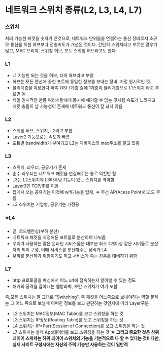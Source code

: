 # 네트워크 스위치 종류(L2, L3, L4, L7)

### 스위치

처리 가능한 패킷을 숫자가 큰것으로, 네트워크 단위들을 연결하는 통신 장비로서 소규모 통신을 위한 허브보다 전송속도가 개선된 것이다. 간단히 스위치라고 부르는 경우가 많고, MAC 브리지, 스위칭 허브, 포트 스위칭 허브라고도 한다.

### L1

- L1 기능만 되는 것을 허브, 더미 허브라고 부름
- 허브는 모든 랜선에 꽂힌 포트에 동일한 정보를 보내는 장비. 가장 원시적인 것.
- 물리계층을 이용한다 하여 OSI 7계층 중에 1계층이 물리계층으로 L1스위치 라고 부르면 됨
- 제일 원시적인 만큼 여러사람에게 동시에 얘기할 수 없는 것처럼 속도가 느려지고 패킷 충돌이 날 가능성이 존재해 네트워크 통신이 잘 되지 않음

### L2

- 스위칭 허브, 스위치, L2라고 부름
- Layer2 기능으로는 속도가 빠름
- 포트별 bandwidth가 부여되고 L2는 디바이스의 mac주소를 알고 있음

### L3

- 스위치, 라우터, 공유기가 존재
- 순수 라우터는 네트워크 패킷을 연결해주는 통로 역할만 함
- L3는 L2스위치에 L3라우팅 기능이 있는 스위치를 의미함
- Layer3인 TCP/IP를 이용
- 집에서 쓰는 공유기는 이것에 wifi기능을 탑재,  ⇒ 무선 AP(Acess Point)라고도 무름
- L3 스위치는 기업형, 공유기는 가정용

### ⭐L4

- 곧, 로드밸런싱(부하 분산)
- 네트워크 패킷을 지정해둔 포트들로 분산하여 나눠줌
- 우리가 사용하는 많은 온라인 서비스들은 대부분 최소 2개이상 같은 서버들로 분산처리 되어 구성, 이때 서비스를 분산해주는 장비가 L4
- 부하를 분산하기 위함이기도 하고 서비스가 죽는 경우를 대비하기 위함

### L7

- http 프로토콜을 파싱해서 어느 url에 접속하는지 알아낼 수 있는 정도
- 해커의 공격을 잡아내는 웹방화벽, 보안 스위치가 여기 포함

즉,모든 스위치는 말 그대로 "Switching", 즉 패킷을 어느쪽으로 보내야하는 역할
문제는 그 어느 쪽으로 보낼때 어떠한 정보를 보고 판단하는 것인지에 따라  Layer구분

- L2 스위치는 MAC정보(MAC Table)를 보고 스위칭을 하는 것
- L3 스위치는 IP정보(Routing Table)를 보고 스위칭을 하는 것
- L4 스위치는 IP*Port(Session of Connection)를 보고 스위칭을 하는 것
- L7 스위치는 실제 App데이터를 보고 스위칭을 하는 것
**★ 그리고 중요한 것은 상위 레이어 스위치는 하위 레이어 스위치의 기능을 기본적으로 다 할 수 있다는 것!! 다만, 실제 사이트 구성시에는 자신의 주력 기능만 사용하는 것이 일반적**
